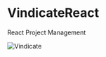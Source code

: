# VindicateReact
React Project Management

![Vindicate](https://raw.githubusercontent.com/danielbls/VindicateReact/blob/master/Vindicate.png)